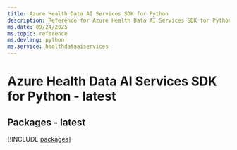 ```yaml
---
title: Azure Health Data AI Services SDK for Python
description: Reference for Azure Health Data AI Services SDK for Python
ms.date: 09/24/2025
ms.topic: reference
ms.devlang: python
ms.service: healthdataaiservices
---
```

# Azure Health Data AI Services SDK for Python - latest
## Packages - latest
[!INCLUDE [packages](health-data-ai-services-index.md)]